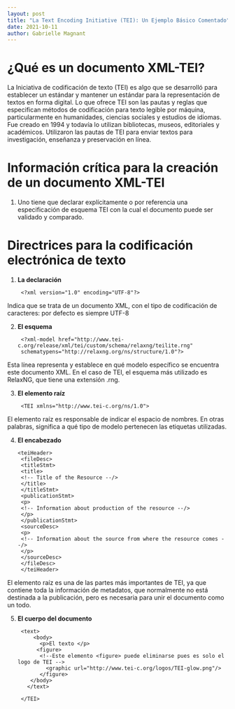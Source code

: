 ```yaml
---
layout: post
title: "La Text Encoding Initiative (TEI): Un Ejemplo Básico Comentado"
date: 2021-10-11
author: Gabrielle Magnant 
---
```


# ¿Qué es un documento XML-TEI?

La Iniciativa de codificación de texto (TEI) es algo que se desarrolló para establecer un estándar y mantener un estándar para la representación de textos en forma digital. Lo que ofrece TEI son las pautas y reglas que especifican métodos de codificación para texto legible por máquina, particularmente en humanidades, ciencias sociales y estudios de idiomas. Fue creado en 1994 y todavía lo utilizan bibliotecas, museos, editoriales y académicos. Utilizaron las pautas de TEI para enviar textos para investigación, enseñanza y preservación en línea.

# Información crítica para la creación de un documento XML-TEI

1. Uno tiene que declarar explícitamente o por referencia una especificación de esquema TEI con la cual el documento puede ser validado y comparado.

# Directrices para la codificación electrónica de texto

1. **La declaración**

        <?xml version="1.0" encoding="UTF-8"?>
        
Indica que se trata de un documento XML, con el tipo de codificación de caracteres: por defecto es siempre UTF-8

2. **El esquema**

        <?xml-model href="http://www.tei-c.org/release/xml/tei/custom/schema/relaxng/teilite.rng" 
        schematypens="http://relaxng.org/ns/structure/1.0"?>
        
Esta línea representa y establece en qué modelo específico se encuentra este documento XML. En el caso de TEI, el esquema más utilizado es RelaxNG, que tiene una extensión .rng.

3. **El elemento raíz**

        <TEI xmlns="http://www.tei-c.org/ns/1.0">

El elemento raíz es responsable de indicar el espacio de nombres. En otras palabras, significa a qué tipo de modelo pertenecen las etiquetas utilizadas.

4. **El encabezado**

       <teiHeader>
        <fileDesc>
        <titleStmt>
        <title>
        <!-- Title of the Resource --/>
        </title>
        </titleStmt>
        <publicationStmt>
        <p>
        <!-- Information about production of the resource --/>
        </p>
        </publicationStmt>
        <sourceDesc>
        <p>
        <!-- Information about the source from where the resource comes --/>
        </p>
        </sourceDesc>
        </fileDesc>
        </teiHeader>
        
El elemento raíz es una de las partes más importantes de TEI, ya que contiene toda la información de metadatos, que normalmente no está destinada a la publicación, pero es necesaria para unir el documento como un todo.

5. **El cuerpo del documento**

        <text>
            <body>
              <p>El texto </p>
             <figure>
              <!--Este elemento <figure> puede eliminarse pues es solo el logo de TEI -->
                <graphic url="http://www.tei-c.org/logos/TEI-glow.png"/>
              </figure>
           </body>
          </text>
  
        </TEI>
                        
